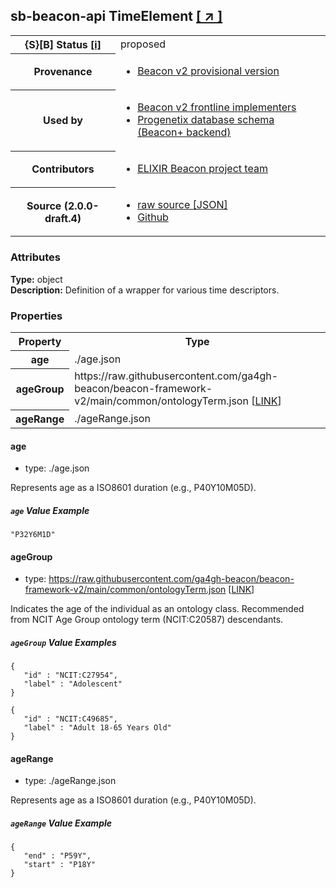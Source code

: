 
<div id="schema-header-title">
  <h2><span id="schema-header-title-project">sb-beacon-api</span> TimeElement <a href="https://github.com/ga4gh-schemablocks/sb-beacon-api" target="_BLANK">[ &nearr; ]</a></h2>
</div>

<table id="schema-header-table">
<tr>
<th>{S}[B] Status <a href="https://schemablocks.org/about/sb-status-levels.html">[i]</a></th>
<td><div id="schema-header-status">proposed</div></td>
</tr>
<tr><th>Provenance</th><td><ul>
<li><a href="https://github.com/ga4gh-beacon/">Beacon v2 provisional version</a></li>
</ul></td></tr>
<tr><th>Used by</th><td><ul>
<li><a href="https://ga4gh-approval-service-registry.ega-archive.org">Beacon v2 frontline implementers</a></li>
<li><a href="https://docs.progenetix.org/beaconplus/">Progenetix database schema (Beacon+ backend)</a></li>
</ul></td></tr>


<!--more-->
<tr><th>Contributors</th><td><ul>
<li><a href="https://beacon-project.io/categories/people.html">ELIXIR Beacon project team</a></li>
</ul></td></tr>
<tr><th>Source (2.0.0-draft.4)</th><td><ul>
<li><a href="current/timeElement.json" target="_BLANK">raw source [JSON]</a></li>
<li><a href="https://github.com/ga4gh-schemablocks/sb-beacon-api/blob/master/schemas/models/common/timeElement.yaml" target="_BLANK">Github</a></li>
</ul></td></tr>
</table>

<div id="schema-attributes-title"><h3>Attributes</h3></div>

  
__Type:__ object  
__Description:__ Definition of a wrapper for various time descriptors.
### Properties

<table id="schema-properties-table">
<tr><th>Property</th><th>Type</th></tr>
<tr><th>age</th><td>./age.json</td></tr>
<tr><th>ageGroup</th><td>https://raw.githubusercontent.com/ga4gh-beacon/beacon-framework-v2/main/common/ontologyTerm.json [<a href="https://raw.githubusercontent.com/ga4gh-beacon/beacon-framework-v2/main/common/ontologyTerm.json">LINK</a>]</td></tr>
<tr><th>ageRange</th><td>./ageRange.json</td></tr>
</table>


#### age

* type: ./age.json

Represents age as a ISO8601 duration (e.g., P40Y10M05D).

##### `age` Value Example  

```
"P32Y6M1D"
```

#### ageGroup

* type: https://raw.githubusercontent.com/ga4gh-beacon/beacon-framework-v2/main/common/ontologyTerm.json [<a href="https://raw.githubusercontent.com/ga4gh-beacon/beacon-framework-v2/main/common/ontologyTerm.json">LINK</a>]

Indicates the age of the individual as an ontology class. Recommended from NCIT Age Group ontology term (NCIT:C20587) descendants.

##### `ageGroup` Value Examples  

```
{
   "id" : "NCIT:C27954",
   "label" : "Adolescent"
}
```
```
{
   "id" : "NCIT:C49685",
   "label" : "Adult 18-65 Years Old"
}
```

#### ageRange

* type: ./ageRange.json

Represents age as a ISO8601 duration (e.g., P40Y10M05D).

##### `ageRange` Value Example  

```
{
   "end" : "P59Y",
   "start" : "P18Y"
}
```

